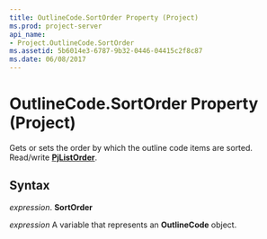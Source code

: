 ```yaml
---
title: OutlineCode.SortOrder Property (Project)
ms.prod: project-server
api_name:
- Project.OutlineCode.SortOrder
ms.assetid: 5b6014e3-6787-9b32-0446-04415c2f8c87
ms.date: 06/08/2017
---
```



# OutlineCode.SortOrder Property (Project)

Gets or sets the order by which the outline code items are sorted. Read/write  **[PjListOrder](Project.PjListOrder.md)**.


## Syntax

 _expression_. **SortOrder**

 _expression_ A variable that represents an **OutlineCode** object.


